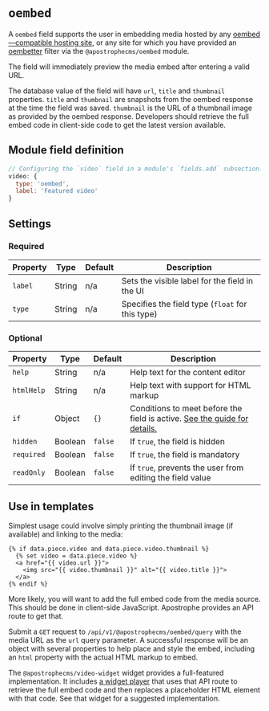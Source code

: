 # `oembed`

A `oembed` field supports the user in embedding media hosted by any [oembed—compatible hosting site](https://oembed.com/#section7), or any site for which you have provided an [oembetter](https://github.com/apostrophecms/oembetter) filter via the `@apostrophecms/oembed` module. <!-- TODO: document oembetter config for 3.x -->

The field will immediately preview the media embed after entering a valid URL.

The database value of the field will have `url`, `title` and `thumbnail` properties. `title` and `thumbnail` are snapshots from the oembed response at the time the field was saved. `thumbnail` is the URL of a thumbnail image as provided by the oembed response. Developers should retrieve the full embed code in client-side code to get the latest version available.

<!-- TODO: Update following module reference addition. -->
<!-- [apostrophe-oembed](/reference/modules/apostrophe-oembed/README.md) provides browser-side methods to display the video. See the [apostrophe-video-widgets](/reference/modules/apostrophe-video-widgets/README.md) source code for an example of using these methods to play a video in a `div` element. -->

## Module field definition

```javascript
// Configuring the `video` field in a module's `fields.add` subsection:
video: {
  type: 'oembed',
  label: 'Featured video'
}
```

## Settings

### Required

|  Property | Type   | Default | Description |
|-----------|-----------|-----------|-----------|
|`label` | String | n/a | Sets the visible label for the field in the UI |
|`type` | String | n/a | Specifies the field type (`float` for this type) |

### Optional

|  Property | Type   | Default | Description |
|-----------|-----------|-----------|-----------|
|`help` | String | n/a | Help text for the content editor |
|`htmlHelp` | String | n/a | Help text with support for HTML markup |
|`if` | Object | `{}` | Conditions to meet before the field is active. [See the guide for details.](/guide/conditional-fields) |
|`hidden` | Boolean | `false` | If `true`, the field is hidden |
|`required` | Boolean | `false` | If `true`, the field is mandatory |
|`readOnly` | Boolean | `false` | If `true`, prevents the user from editing the field value |

<!-- TODO: The following settings are likely to return, but are not yet implemented. -->
<!-- |contextual | Boolean | false | If `true`, it will prevent the field from appearing in the editor modal | -->

## Use in templates

Simplest usage could involve simply printing the thumbnail image (if available) and linking to the media:

```nunjucks
{% if data.piece.video and data.piece.video.thumbnail %}
  {% set video = data.piece.video %}
  <a href="{{ video.url }}">
    <img src="{{ video.thumbnail }}" alt="{{ video.title }}">
  </a>
{% endif %}
```

More likely, you will want to add the full embed code from the media source. This should be done in client-side JavaScript. Apostrophe provides an API route to get that.

<!-- TODO: link to the oembed module's API route reference when available. -->
Submit a `GET` request to `/api/v1/@apostrophecms/oembed/query` with the media URL as the `url` query parameter. A successful response will be an object with several properties to help place and style the embed, including an `html` property with the actual HTML markup to embed.

The `@apostrophecms/video-widget` widget provides a full-featured implementation. It includes [a widget player](https://github.com/apostrophecms/apostrophe/blob/de46fc3fd540e2e36faaedada13039cb767d9949/modules/%40apostrophecms/video-widget/ui/public/video.js#L1) that uses that API route to retrieve the full embed code and then replaces a placeholder HTML element with that code. See that widget for a suggested implementation.
<!-- TODO: Update with a link to the main branch once stable -->
